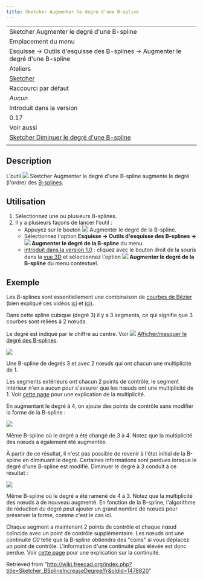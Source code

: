 ```yaml
---
title: Sketcher Augmenter le degré d'une B-spline
---
```

|  |
| --- |
| Sketcher Augmenter le degré d'une B-spline |
| Emplacement du menu |
| Esquisse → Outils d'esquisse des B-splines → Augmenter le degré d'une B-spline |
| Ateliers |
| [Sketcher](/Sketcher_Workbench/fr "Sketcher Workbench/fr") |
| Raccourci par défaut |
| *Aucun* |
| Introduit dans la version |
| 0.17 |
| Voir aussi |
| [Sketcher Diminuer le degré d'une B-spline](/Sketcher_BSplineDecreaseDegree/fr "Sketcher BSplineDecreaseDegree/fr") |
|  |

## Description

L'outil ![](/images/Sketcher_BSplineIncreaseDegree.svg) Sketcher Augmenter le degré d'une B-spline augmente le degré (l'ordre) des [B-splines](/B-Splines/fr "B-Splines/fr").

## Utilisation

1. Sélectionnez une ou plusieurs B-splines.
2. Il y a plusieurs façons de lancer l'outil :
   * Appuyez sur le bouton ![](/images/Sketcher_BSplineIncreaseDegree.svg) Augmenter le degré de la B-spline.
   * Sélectionnez l'option **Esquisse → Outils d'esquisse des B-splines → ![](/images/Sketcher_BSplineIncreaseDegree.svg) Augmenter le degré de la B-spline** du menu.
   * [introduit dans la version 1.0](/Release_notes_1.0/fr "Release notes 1.0/fr") : cliquez avec le bouton droit de la souris dans la [vue 3D](/3D_view/fr "3D view/fr") et sélectionnez l'option **![](/images/Sketcher_BSplineIncreaseDegree.svg) Augmenter le degré de la B-spline** du menu contextuel.

## Exemple

Les B-splines sont essentiellement une combinaison de [courbes de Bézier](https://fr.wikipedia.org/wiki/Courbe_de_B%C3%A9zier) (bien expliqué ces vidéos [ici](https://www.youtube.com/watch?v=bE1MrrqBAl8) et [ici](https://www.youtube.com/watch?v=xXJylM2S72s)).

Dans cette spline cubique (degré 3) il y a 3 segments, ce qui signifie que 3 courbes sont reliées à 2 nœuds.

Le degré est indiqué par le chiffre au centre. Voir ![](/images/Sketcher_BSplineDegree.svg) [Afficher/masquer le degré des B-splines](/Sketcher_BSplineDegree/fr "Sketcher BSplineDegree/fr").

![](/images/Sketcher_BSplineDegree3.png)

Une B-spline de degrés 3 et avec 2 nœuds qui ont chacun une multiplicité de 1.

Les segments extérieurs ont chacun 2 points de contrôle, le segment intérieur n'en a aucun pour s'assurer que les nœuds ont une multiplicité de 1. Voir [cette page](/Sketcher_BSplineDecreaseKnotMultiplicity/fr#Description "Sketcher BSplineDecreaseKnotMultiplicity/fr") pour une explication de la multiplicité.

En augmentant le degré à 4, on ajoute des points de contrôle sans modifier la forme de la B-spline :

![](/images/Sketcher_BSplineDegree4.png)

Même B-spline où le degré a été changé de 3 à 4. Notez que la multiplicité des nœuds a également été augmentée.

À partir de ce résultat, il n'est pas possible de revenir à l'état initial de la B-spline en diminuant le degré. Certaines informations sont perdues lorsque le degré d'une B-spline est modifié. Diminuer le degré à 3 conduit à ce résultat :

![](/images/Sketcher_BSplineDegree3from4.png)

Même B-spline où le degré a été ramené de 4 à 3. Notez que la multiplicité des nœuds a de nouveau augmenté. En fonction de la B-spline, l'algorithme de réduction du degré peut ajouter un grand nombre de nœuds pour préserver la forme, comme c'est le cas ici.

Chaque segment a maintenant 2 points de contrôle et chaque nœud coïncide avec un point de contrôle supplémentaire. Les nœuds ont une continuité *C0* telle que la B-spline obtiendra des "coins" si vous déplacez un point de contrôle. L'information d'une continuité plus élevée est donc perdue. Voir [cette page](/Sketcher_BSplineDecreaseKnotMultiplicity/fr#Description "Sketcher BSplineDecreaseKnotMultiplicity/fr") pour une explication sur la continuité.

Retrieved from "<http://wiki.freecad.org/index.php?title=Sketcher_BSplineIncreaseDegree/fr&oldid=1478820>"